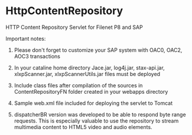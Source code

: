 # HttpContentRepository
HTTP Content Repository Servlet for Filenet P8 and SAP

Important notes:

1) Please don't forget to customize your SAP system with OAC0, OAC2, AOC3 transactions

2) In your cataline home directory Jace.jar, log4j.jar, stax-api.jar, xlxpScanner.jar, xlxpScannerUtils.jar files must be deployed

3) Include class files after compilation of the sources in ContentRepositoryFN folder created in your webapps directory

4) Sample web.xml file included for deploying the servlet to Tomcat

5) dispatcherBR version was developed to be able to respond byte range requests. This is especially valuable to use the repository to stream multimedia content to HTML5 video and audio elements.
